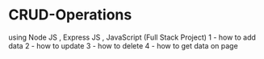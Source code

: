 # CRUD-Operations
using Node JS , Express JS , JavaScript (Full Stack Project) 
1 - how to add data
2 - how to update
3 - how to delete 
4 - how to get data on page 
